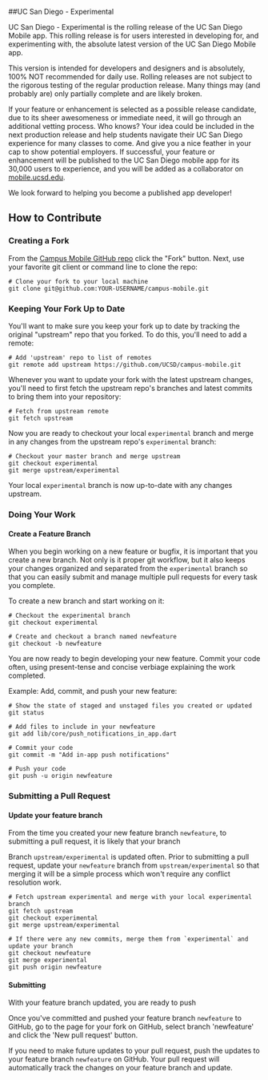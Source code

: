 ##UC San Diego - Experimental

UC San Diego - Experimental is the rolling release of the UC San Diego Mobile app. This rolling release is for users interested in developing for, and experimenting with, the absolute latest version of the UC San Diego Mobile app.

This version is intended for developers and designers and is absolutely, 100% NOT recommended for daily use. Rolling releases are not subject to the rigorous testing of the regular production release. Many things may (and probably are) only partially complete and are likely broken. 

If your feature or enhancement is selected as a possible release candidate, due to its sheer awesomeness or immediate need, it will go through an additional vetting process. Who knows? Your idea could be included in the next production release and help students navigate their UC San Diego experience for many classes to come. And give you a nice feather in your cap to show potential employers. If successful, your feature or enhancement will be published to the UC San Diego mobile app for its 30,000 users to experience, and you will be added as a collaborator on [mobile.ucsd.edu](https://mobile.ucsd.edu/).

We look forward to helping you become a published app developer!


## How to Contribute

### Creating a Fork

From the [Campus Mobile GitHub repo](https://github.com/UCSD/campus-mobile) click the "Fork" button. Next, use your favorite git client or command line to clone the repo:

```shell
# Clone your fork to your local machine
git clone git@github.com:YOUR-USERNAME/campus-mobile.git
```

### Keeping Your Fork Up to Date
You'll want to make sure you keep your fork up to date by tracking the original "upstream" repo that you forked. To do this, you'll need to add a remote:

```shell
# Add 'upstream' repo to list of remotes
git remote add upstream https://github.com/UCSD/campus-mobile.git
```

Whenever you want to update your fork with the latest upstream changes, you'll need to first fetch the upstream repo's branches and latest commits to bring them into your repository:
```shell
# Fetch from upstream remote
git fetch upstream
```

Now you are ready to checkout your local `experimental` branch and merge in any changes from the upstream repo's `experimental` branch:
```shell
# Checkout your master branch and merge upstream
git checkout experimental
git merge upstream/experimental
```

Your local `experimental` branch is now up-to-date with any changes upstream.

### Doing Your Work


#### Create a Feature Branch
When you begin working on a new feature or bugfix, it is important that you create a new branch. Not only is it proper git workflow, but it also keeps your changes organized and separated from the `experimental` branch so that you can easily submit and manage multiple pull requests for every task you complete.

To create a new branch and start working on it:

```shell
# Checkout the experimental branch
git checkout experimental

# Create and checkout a branch named newfeature
git checkout -b newfeature
```

You are now ready to begin developing your new feature. Commit your code often, using present-tense and concise verbiage explaining the work completed.

Example: Add, commit, and push your new feature:
```shell
# Show the state of staged and unstaged files you created or updated
git status

# Add files to include in your newfeature
git add lib/core/push_notifications_in_app.dart

# Commit your code
git commit -m "Add in-app push notifications"

# Push your code
git push -u origin newfeature

```


### Submitting a Pull Request

#### Update your feature branch
From the time you created your new feature branch `newfeature`, to submitting a pull request, it is likely that your branch 

Branch `upstream/experimental` is updated often. Prior to submitting a pull request, update your `newfeature` branch from `upstream/experimental` so that merging it will be a simple process which won't require any conflict resolution work.
```shell
# Fetch upstream experimental and merge with your local experimental branch
git fetch upstream
git checkout experimental
git merge upstream/experimental

# If there were any new commits, merge them from `experimental` and update your branch
git checkout newfeature
git merge experimental
git push origin newfeature
```


#### Submitting
With your feature branch updated, you are ready to push 

Once you've committed and pushed your feature branch `newfeature` to GitHub, go to the page for your fork on GitHub, select branch 'newfeature' and click the 'New pull request' button.

If you need to make future updates to your pull request, push the updates to your feature branch `newfeature` on GitHub. Your pull request will automatically track the changes on your feature branch and update.
























